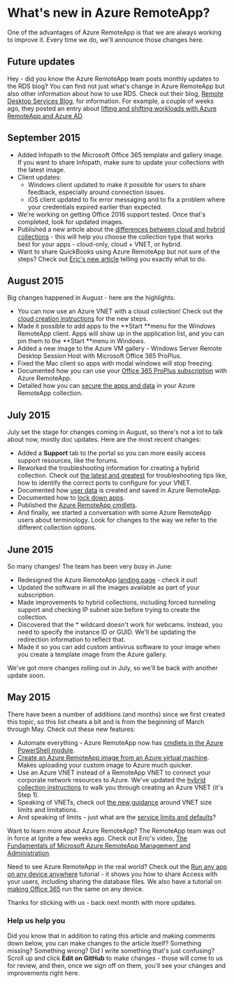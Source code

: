 
<properties
    pageTitle="What's new in Azure RemoteApp? | Microsoft Azure"
    description="Learn about changes and improvements made to Azure RemoteApp"
    services="remoteapp"
    documentationCenter=""
    authors="lizap"
    manager="mbaldwin" />

<tags
    ms.service="remoteapp"
    ms.workload="compute"
    ms.tgt_pltfrm="na"
    ms.devlang="na"
    ms.topic="article"
    ms.date="06/27/2016"
    ms.author="elizapo" />



# What's new in Azure RemoteApp?

One of the advantages of Azure RemoteApp is that we are always working to improve it. Every time we do, we'll announce those changes here.

## Future updates
Hey - did you know the Azure RemoteApp team posts monthly updates to the RDS blog? You can find not just what's change in Azure RemoteApp but also other information about how to use RDS. Check out their blog, [Remote Desktop Services Blog](https://blogs.msdn.microsoft.com/rds/), for information. For example, a couple of weeks ago, they posted an entry about [lifting and shifting workloads with Azure RemoteApp and Azure AD](https://blogs.msdn.microsoft.com/rds/2016/01/19/lift-and-shift-your-workloads-with-azure-remoteapp-and-azure-ad-domain-services/).
 
## September 2015
- Added Infopath to the Microsoft Office 365 template and gallery image. If you want to share Infopath, make sure to update your collections with the latest image.
- Client updates:
	- Windows client updated to make it possible for users to share feedback, especially around connection issues.
	- iOS client updated to fix error messaging and to fix a problem where your credentials expired earlier than expected.
- We're working on getting Office 2016 support tested. Once that's completed, look for updated images.
- Published a new article about the [differences between cloud and hybrid collections](remoteapp-collections.md) - this will help you choose the collection type that works best for your apps - cloud-only, cloud + VNET, or hybrid.
- Want to share QuickBooks using Azure RemoteApp but not sure of the steps? Check out [Eric's new article](remoteapp-quickbooks.md) telling you exactly what to do.

## August 2015
Big changes happened in August - here are the highlights:

- You can now use an Azure VNET with a cloud collection! Check out the [cloud creation instructions](remoteapp-create-cloud-deployment.md) for the new steps.
- Made it possible to add apps to the **Start **menu for the Windows RemoteApp client. Apps will show up in the application list, and you can pin them to the **Start **menu in Windows.
- Added a new image to the Azure VM gallery - Windows Server Remote Desktop Session Host with Microsoft Office 365 ProPlus.
- Fixed the Mac client so apps with modal windows will stop freezing.
- Documented how you can use your [Office 365 ProPlus subscription](remoteapp-officesubscription.md) with Azure RemoteApp.
- Detailed how you can [secure the apps and data](remoteapp-secure.md) in your Azure RemoteApp collection.

## July 2015

July set the stage for changes coming in August, so there's not a lot to talk about now, mostly doc updates. Here are the most recent changes:

- Added a **Support** tab to the portal so you can more easily access support resources, like the forums.
- Reworked the troubleshooting information for creating a hybrid collection. Check out [the latest and greatest](remoteapp-hybridtrouble.md) for troubleshooting tips like, how to identify the correct ports to configure for your VNET.
- Documented how [user data](remoteapp-upd.md) is created and saved in Azure RemoteApp.
- Documented how to [lock down apps](remoteapp-secure.md).
- Published the [Azure RemoteApp cmdlets](https://msdn.microsoft.com/library/mt428031.aspx).
- And finally, we started a conversation with some Azure RemoteApp users about terminology. Look for changes to the way we refer to the different collection options.

## June 2015

So many changes! The team has been very busy in June:

- Redesigned the Azure RemoteApp [landing page](https://www.remoteapp.windowsazure.com/) - check it out!
- Updated the software in all the images available as part of your subscription.
- Made improvements to hybrid collections, including forced tunneling support and checking IP subnet size before trying to create the collection.
- Discovered that the * wildcard doesn't work for webcams. Instead, you need to specify the instance ID or GUID. We'll be updating the redirection information to reflect that.
- Made it so you can add custom antivirus software to your image when you create a template image from the Azure gallery.

We've got more changes rolling out in July, so we'll be back with another update soon.

## May 2015

There have been a number of additions (and months) since we first created this topic, so this list cheats a bit and is from the beginning of March through May. Check out these new features:

- Automate everything - Azure RemoteApp now has [cmdlets in the Azure PowerShell module](remoteapp-tutorial-arawithpowershell.md).
- [Create an Azure RemoteApp image from an Azure virtual machine](remoteapp-image-on-azurevm.md). Makes uploading your custom image to Azure much quicker.
- Use an Azure VNET instead of a RemoteApp VNET to connect your corporate network resources to Azure. We've updated the [hybrid collection instructions](remoteapp-create-hybrid-deployment.md) to walk you through creating an Azure VNET (it's Step 1).
- Speaking of VNETs, check out [the new guidance](remoteapp-vnetsizing.md) around VNET size limits and limitations.
- And speaking of limits - just what are the [service limits and defaults](../azure-subscription-service-limits.md)?

Want to learn more about Azure RemoteApp? The RemoteApp team was out in force at Ignite a few weeks ago. Check out Eric's video, [The Fundamentals of Microsoft Azure RemoteApp Management and Administration](http://channel9.msdn.com/Events/Ignite/2015/BRK3868).

Need to see Azure RemoteApp in the real world? Check out the [Run any app on any device anywhere](remoteapp-anyapp.md) tutorial - it shows you how to share Access with your users, including sharing the database files. We also have a tutorial on [making Office 365](remoteapp-tutorial-o365anywhere.md) run the same on any device.

Thanks for sticking with us - back next month with more updates.


### Help us help you
Did you know that in addition to rating this article and making comments down below, you can make changes to the article itself? Something missing? Something wrong? Did I write something that's just confusing? Scroll up and click **Edit on GitHub** to make changes - those will come to us for review, and then, once we sign off on them, you'll see your changes and improvements right here.
